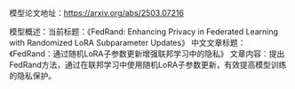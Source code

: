 模型论文地址：https://arxiv.org/abs/2503.07216

模型概述：当前标题：《FedRand: Enhancing Privacy in Federated Learning with Randomized LoRA Subparameter Updates》
中文文章标题：《FedRand：通过随机LoRA子参数更新增强联邦学习中的隐私》
文章内容：提出FedRand方法，通过在联邦学习中使用随机LoRA子参数更新，有效提高模型训练的隐私保护。
